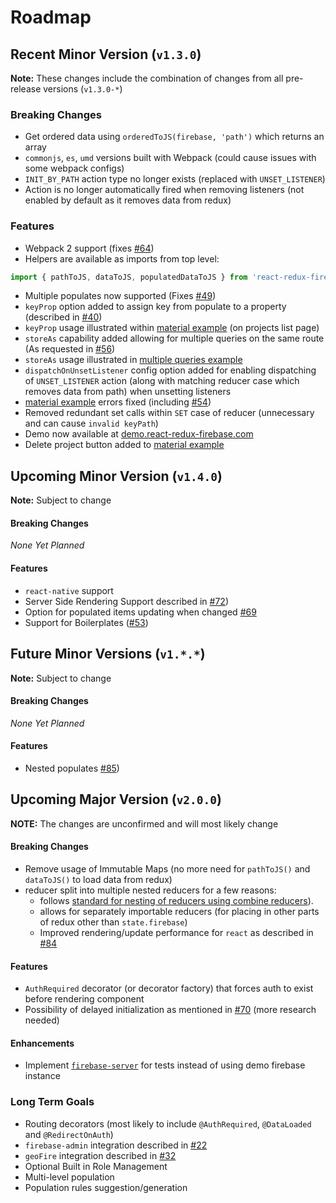 # Roadmap

## Recent Minor Version (`v1.3.0`)

**Note:** These changes include the combination of changes from all pre-release versions (`v1.3.0-*`)

### Breaking Changes
* Get ordered data using `orderedToJS(firebase, 'path')` which returns an array
* `commonjs`, `es`, `umd` versions built with Webpack (could cause issues with some webpack configs)
* `INIT_BY_PATH` action type no longer exists (replaced with `UNSET_LISTENER`)
* Action is no longer automatically fired when removing listeners (not enabled by default as it removes data from redux)

### Features
* Webpack 2 support (fixes [#64](https://github.com/prescottprue/react-redux-firebase/issues/64))
* Helpers are available as imports from top level:
```js
import { pathToJS, dataToJS, populatedDataToJS } from 'react-redux-firebase'
```
* Multiple populates now supported (Fixes [#49](https://github.com/prescottprue/react-redux-firebase/issues/49))
* `keyProp` option added to assign key from populate to a property (described in [#40](https://github.com/prescottprue/react-redux-firebase/issues/40))
* `keyProp` usage illustrated within [material example](https://github.com/prescottprue/react-redux-firebase/tree/master/examples/complete/material) (on projects list page)
* `storeAs` capability added allowing for multiple queries on the same route (As requested in [#56](https://github.com/prescottprue/react-redux-firebase/issues/56))
* `storeAs` usage illustrated in [multiple queries example](https://github.com/prescottprue/react-redux-firebase/tree/v1.3.0-rc.1/examples/snippets/multipleQueries)
* `dispatchOnUnsetListener` config option added for enabling dispatching of `UNSET_LISTENER` action (along with matching reducer case which removes data from path) when unsetting listeners
* [material example](https://github.com/prescottprue/react-redux-firebase/tree/master/examples/complete/material) errors fixed (including [#54](https://github.com/prescottprue/react-redux-firebase/issues/54))
* Removed redundant set calls within `SET` case of reducer (unnecessary and can cause `invalid keyPath`)
* Demo now available at [demo.react-redux-firebase.com](https://demo.react-redux-firebase.com)
* Delete project button added to [material example](https://github.com/prescottprue/react-redux-firebase/tree/master/examples/complete/material)

## Upcoming Minor Version (`v1.4.0`)

**Note:** Subject to change

#### Breaking Changes
 *None Yet Planned*

#### Features
* `react-native` support
* Server Side Rendering Support described in [#72](https://github.com/prescottprue/react-redux-firebase/issues/72))
* Option for populated items updating when changed [#69](https://github.com/prescottprue/react-redux-firebase/issues/69)
* Support for Boilerplates ([#53](https://github.com/prescottprue/react-redux-firebase/issues/53))

## Future Minor Versions (`v1.*.*`)

**Note:** Subject to change

#### Breaking Changes
 *None Yet Planned*

#### Features
* Nested populates [#85](https://github.com/prescottprue/react-redux-firebase/issues/85))

## Upcoming Major Version (`v2.0.0`)

**NOTE:** The changes are unconfirmed and will most likely change

#### Breaking Changes
* Remove usage of Immutable Maps (no more need for `pathToJS()` and `dataToJS()` to load data from redux)
* reducer split into multiple nested reducers for a few reasons:
  * follows [standard for nesting of reducers using combine reducers](http://redux.js.org/docs/recipes/reducers/UpdatingNormalizedData.html)).
  * allows for separately importable reducers (for placing in other parts of redux other than `state.firebase`)
  * Improved rendering/update performance for `react` as described in [#84](https://github.com/prescottprue/react-redux-firebase/issues/84)

#### Features
* `AuthRequired` decorator (or decorator factory) that forces auth to exist before rendering component
* Possibility of delayed initialization as mentioned in [#70](https://github.com/prescottprue/react-redux-firebase/issues/70) (more research needed)

#### Enhancements
* Implement [`firebase-server`](https://github.com/urish/firebase-server) for tests instead of using demo firebase instance

### Long Term Goals
* Routing decorators (most likely to include `@AuthRequired`, `@DataLoaded` and `@RedirectOnAuth`)
* `firebase-admin` integration described in [#22](https://github.com/prescottprue/react-redux-firebase/issues/22)
* `geoFire` integration described in [#32](https://github.com/prescottprue/react-redux-firebase/issues/32)
* Optional Built in Role Management
* Multi-level population
* Population rules suggestion/generation
